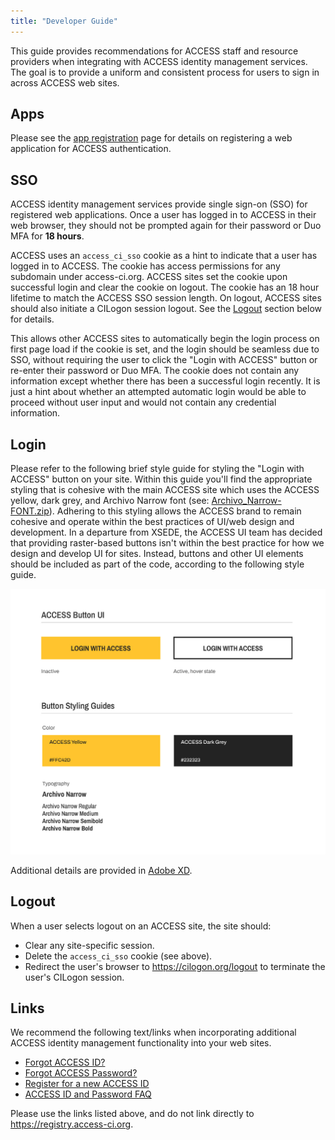 ```yaml
---
title: "Developer Guide"
---
```


This guide provides recommendations for ACCESS staff and resource providers when integrating with ACCESS identity management services.
The goal is to provide a uniform and consistent process for users to sign in across ACCESS web sites.

Apps
----
Please see the [app registration](/register-app) page for details on registering a web application for ACCESS authentication.

SSO
---
ACCESS identity management services provide single sign-on (SSO) for registered web applications.
Once a user has logged in to ACCESS in their web browser, they should not be prompted again for their password or Duo MFA for **18 hours**.

ACCESS uses an `access_ci_sso` cookie as a hint to indicate that a user has logged in to ACCESS.
The cookie has access permissions for any subdomain under access-ci.org.
ACCESS sites set the cookie upon successful login and clear the cookie on logout.
The cookie has an 18 hour lifetime to match the ACCESS SSO session length.
On logout, ACCESS sites should also initiate a CILogon session logout. See the [Logout](#Logout) section below for details.

This allows other ACCESS sites to automatically begin the login process on first page load if the cookie is set,
and the login should be seamless due to SSO,
without requiring the user to click the "Login with ACCESS" button or re-enter their password or Duo MFA.
The cookie does not contain any information except whether there has been a successful login recently.
It is just a hint about whether an attempted automatic login would be able to proceed without user input
and would not contain any credential information.

Login
------
Please refer to the following brief style guide for styling the "Login with ACCESS" button on your site. Within this guide you'll find the appropriate styling that is cohesive with the main ACCESS site which uses the ACCESS yellow, dark grey, and Archivo Narrow font (see: [Archivo_Narrow-FONT.zip](/Archivo_Narrow-FONT.zip)). Adhering to this styling allows the ACCESS brand to remain cohesive and operate within the best practices of UI/web design and development. In a departure from XSEDE, the ACCESS UI team has decided that providing raster-based buttons isn't within the best practice for how we design and develop UI for sites. Instead, buttons and other UI elements should be included as part of the code, according to the following style guide.

![Login with ACCESS - Style Guide](/ACCESS_Login_Button.jpg)

Additional details are provided in [Adobe XD](https://xd.adobe.com/view/d332fba6-6d51-4436-bacd-c807f991e5f7-8661/).

Logout
------
When a user selects logout on an ACCESS site, the site should:
* Clear any site-specific session.
* Delete the `access_ci_sso` cookie (see above).
* Redirect the user's browser to https://cilogon.org/logout to terminate the user's CILogon session.

Links
-----
We recommend the following text/links when incorporating additional ACCESS identity management functionality into your web sites.
* [Forgot ACCESS ID?](https://identity.access-ci.org/username-reminder)
* [Forgot ACCESS Password?](https://identity.access-ci.org/password-reset)
* [Register for a new ACCESS ID](https://identity.access-ci.org/new-user)
* [ACCESS ID and Password FAQ](https://identity.access-ci.org/faq)

Please use the links listed above, and do not link directly to <https://registry.access-ci.org>.
